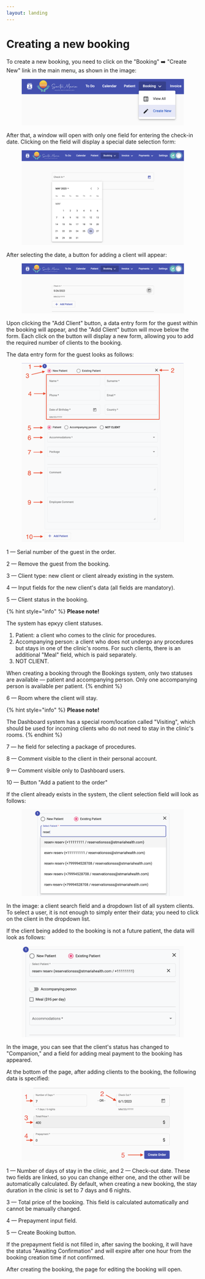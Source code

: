 ```yaml
---
layout: landing
---
```


# Creating a new booking

To create a new booking, you need to click on the "Booking" ➡️ "Create New" link in the main menu, as shown in the image:

<figure><img src="../../../.gitbook/assets/Screenshot 2023-05-26 at 16.03.42 (1).png" alt=""><figcaption></figcaption></figure>

After that, a window will open with only one field for entering the check-in date. Clicking on the field will display a special date selection form:

<figure><img src="../../../.gitbook/assets/image (3) (2).png" alt=""><figcaption></figcaption></figure>

After selecting the date, a button for adding a client will appear:

<figure><img src="../../../.gitbook/assets/image (8) (1).png" alt=""><figcaption></figcaption></figure>

Upon clicking the "Add Client" button, a data entry form for the guest within the booking will appear, and the "Add Client" button will move below the form. Each click on the button will display a new form, allowing you to add the required number of clients to the booking.

The data entry form for the guest looks as follows:

<figure><img src="../../../.gitbook/assets/Screenshot 2023-06-22 at 17.14.43.png" alt=""><figcaption></figcaption></figure>

1 — Serial number of the guest in the order.

2 — Remove the guest from the booking.&#x20;

3 — Client type: new client or client already existing in the system.&#x20;

4 — Input fields for the new client's data (all fields are mandatory).&#x20;

5 — Client status in the booking.

{% hint style="info" %}
**Please note!**

The system has еркуу client statuses.

1. Patient: a client who comes to the clinic for procedures.
2. Accompanying person: a client who does not undergo any procedures but stays in one of the clinic's rooms. For such clients, there is an additional "Meal" field, which is paid separately.
3. NOT CLIENT.

When creating a booking through the Bookings system, only two statuses are available — patient and accompanying person. Only one accompanying person is available per patient.
{% endhint %}

6 — Room where the client will stay.

{% hint style="info" %}
**Please note!**

The Dashboard system has a special room/location called "Visiting", which should be used for incoming clients who do not need to stay in the clinic's rooms.
{% endhint %}

7 — he field for selecting a package of procedures.

8 — Comment visible to the client in their personal account.&#x20;

9 — Comment visible only to Dashboard users.

10 — Button "Add a patient to the order"

If the client already exists in the system, the client selection field will look as follows:

<figure><img src="../../../.gitbook/assets/Screenshot 2023-05-26 at 16.15.02.png" alt=""><figcaption></figcaption></figure>

In the image: a client search field and a dropdown list of all system clients. To select a user, it is not enough to simply enter their data; you need to click on the client in the dropdown list.

If the client being added to the booking is not a future patient, the data will look as follows:

<figure><img src="../../../.gitbook/assets/Screenshot 2023-05-26 at 16.16.15.png" alt=""><figcaption></figcaption></figure>

In the image, you can see that the client's status has changed to "Companion," and a field for adding meal payment to the booking has appeared.

At the bottom of the page, after adding clients to the booking, the following data is specified:

<figure><img src="../../../.gitbook/assets/Screenshot 2023-05-26 at 16.49.41.png" alt=""><figcaption></figcaption></figure>

1 — Number of days of stay in the clinic, and 2 — Check-out date. These two fields are linked, so you can change either one, and the other will be automatically calculated. By default, when creating a new booking, the stay duration in the clinic is set to 7 days and 6 nights.

3 — Total price of the booking. This field is calculated automatically and cannot be manually changed.

4 — Prepayment input field.

5 — Create Booking button.

If the prepayment field is not filled in, after saving the booking, it will have the status "Awaiting Confirmation" and will expire after one hour from the booking creation time if not confirmed.

After creating the booking, the page for editing the booking will open.
